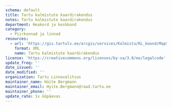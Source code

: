 ```yaml
---
schema: default
title: Tartu kalmistute kaardirakendus
notes: Tartu kalmistute kaardirakendus
department: Heakord ja keskkond
category:
  - Piirkonnad ja linnad
resources:
  - url: 'https://gis.tartulv.ee/arcgis/services/Kalmistu/KL_koond/MapServer/FeatureServer?wsdl'
    format: XML
    name: Tartu kalmistute kaardirakendus
license: 'https://creativecommons.org/licenses/by-sa/3.0/ee/legalcode'
update_freq: ''
date_issued: ''
date_modified: ''
organization: Tartu Linnavalitsus
maintainer_name: Hüite Bergmann
maintainer_email: Hyite.Bergmann@raad.tartu.ee
maintainer_phone: ''
update_rate: 1x ööpäevas
---
```

